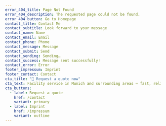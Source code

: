 ```yaml
---
error_404_title: Page Not Found
error_404_description: The requested page could not be found.
error_404_button: Go to Homepage
contact_title: Contact Me
contact_subtitle: Look forward to your message
contact_name: Name
contact_email: Email
contact_phone: Phone
contact_message: Message
contact_submit: Send
contact_sending: Sending…
contact_success: Message sent successfully!
contact_error: Error
footer_impressum: Imprint
footer_contact: Contact
cta_title: "🚀 Request a quote now"
cta_text: Facility service in Munich and surrounding areas – fast, reliable, fair.
cta_buttons:
  - label: Request a quote
    href: /contact
    variant: primary
  - label: Imprint
    href: /impressum
    variant: outline
---
```

